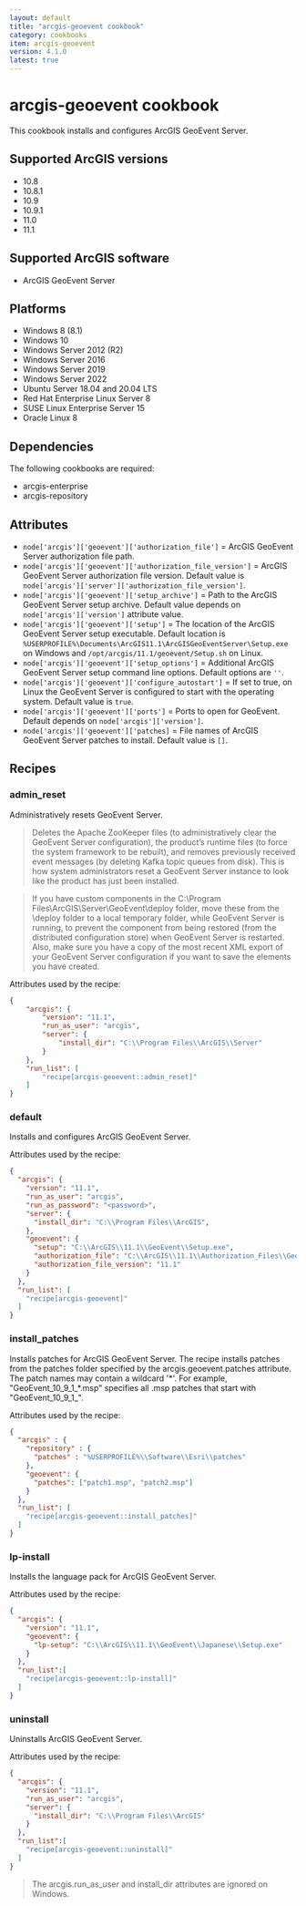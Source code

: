```yaml
---
layout: default
title: "arcgis-geoevent cookbook"
category: cookbooks
item: arcgis-geoevent
version: 4.1.0
latest: true
---
```


# arcgis-geoevent cookbook

This cookbook installs and configures ArcGIS GeoEvent Server.

## Supported ArcGIS versions

* 10.8
* 10.8.1
* 10.9
* 10.9.1
* 11.0
* 11.1

## Supported ArcGIS software

* ArcGIS GeoEvent Server

## Platforms

* Windows 8 (8.1)
* Windows 10
* Windows Server 2012 (R2)
* Windows Server 2016
* Windows Server 2019
* Windows Server 2022
* Ubuntu Server 18.04 and 20.04 LTS
* Red Hat Enterprise Linux Server 8
* SUSE Linux Enterprise Server 15
* Oracle Linux 8

## Dependencies

The following cookbooks are required:

* arcgis-enterprise
* arcgis-repository

## Attributes

* `node['arcgis']['geoevent']['authorization_file']` = ArcGIS GeoEvent Server authorization file path. 
* `node['arcgis']['geoevent']['authorization_file_version']` = ArcGIS GeoEvent Server authorization file version. Default value is `node['arcgis']['server']['authorization_file_version']`.
* `node['arcgis']['geoevent']['setup_archive']` = Path to the ArcGIS GeoEvent Server setup archive. Default value depends on `node['arcgis']['version']` attribute value.
* `node['arcgis']['geoevent']['setup']` = The location of the ArcGIS GeoEvent Server setup executable. Default location is `%USERPROFILE%\Documents\ArcGIS11.1\ArcGISGeoEventServer\Setup.exe` on Windows and `/opt/arcgis/11.1/geoevent/Setup.sh` on Linux.
* `node['arcgis']['geoevent']['setup_options']` = Additional ArcGIS GeoEvent Server setup command line options. Default options are `''`.
* `node['arcgis']['geoevent']['configure_autostart']` = If set to true, on Linux the GeoEvent Server is configured to start with the operating system.  Default value is `true`.
* `node['arcgis']['geoevent']['ports']` = Ports to open for GeoEvent. Default depends on `node['arcgis']['version']`.
* `node['arcgis']['geoevent']['patches]` = File names of ArcGIS GeoEvent Server patches to install. Default value is `[]`.

## Recipes

### admin_reset

Administratively resets GeoEvent Server.

> Deletes the Apache ZooKeeper files (to administratively clear the GeoEvent Server configuration), the product’s runtime files (to force the system framework to be rebuilt), and removes previously received event messages (by deleting Kafka topic queues from disk). This is how system administrators reset a GeoEvent Server instance to look like the product has just been installed.

> If you have custom components in the C:\Program Files\ArcGIS\Server\GeoEvent\deploy folder, move these from the \deploy folder to a local temporary folder, while GeoEvent Server is running, to prevent the component from being restored (from the distributed configuration store) when GeoEvent Server is restarted. Also, make sure you have a copy of the most recent XML export of your GeoEvent Server configuration if you want to save the elements you have created.

Attributes used by the recipe:

```JSON
{
    "arcgis": {
        "version": "11.1",
        "run_as_user": "arcgis",
        "server": {
            "install_dir": "C:\\Program Files\\ArcGIS\\Server"
        }
    },
    "run_list": [
        "recipe[arcgis-geoevent::admin_reset]"
    ]
}
```

### default

Installs and configures ArcGIS GeoEvent Server.

Attributes used by the recipe:

```JSON
{
  "arcgis": {
    "version": "11.1",
    "run_as_user": "arcgis",
    "run_as_password": "<password>",
    "server": {
      "install_dir": "C:\\Program Files\\ArcGIS",
    },
    "geoevent": {
      "setup": "C:\\ArcGIS\\11.1\\GeoEvent\\Setup.exe",
      "authorization_file": "C:\\ArcGIS\\11.1\\Authorization_Files\\GeoEvent.prvc",
      "authorization_file_version": "11.1"
    }
  },
  "run_list": [
    "recipe[arcgis-geoevent]"
  ]
}
```

### install_patches

Installs patches for ArcGIS GeoEvent Server. The recipe installs patches from the patches folder specified by the arcgis.geoevent.patches attribute. The patch names may contain a wildcard '\*'. For example, "GeoEvent_10_9_1_*.msp" specifies all .msp patches that start with "GeoEvent_10_9_1_".

Attributes used by the recipe:

```JSON
{
  "arcgis" : {
    "repository" : {
      "patches" : "%USERPROFILE%\\Software\\Esri\\patches"
    },
    "geoevent": {
      "patches": ["patch1.msp", "patch2.msp"]
    }
  },
  "run_list": [
    "recipe[arcgis-geoevent::install_patches]"
  ]
}
```

### lp-install

Installs the language pack for ArcGIS GeoEvent Server.

Attributes used by the recipe:

```JSON
{
  "arcgis": {
    "version": "11.1",
    "geoevent": {
      "lp-setup": "C:\\ArcGIS\\11.1\\GeoEvent\\Japanese\\Setup.exe"
    }
  },
  "run_list":[
    "recipe[arcgis-geoevent::lp-install]"
  ]
}
```

### uninstall

Uninstalls ArcGIS GeoEvent Server.

Attributes used by the recipe:

```JSON
{
  "arcgis": {
    "version": "11.1",
    "run_as_user": "arcgis",
    "server": {
      "install_dir": "C:\\Program Files\\ArcGIS"
    }
  },
  "run_list":[
    "recipe[arcgis-geoevent::uninstall]"
  ]
}
```

> The arcgis.run_as_user and install_dir attributes are ignored on Windows.

